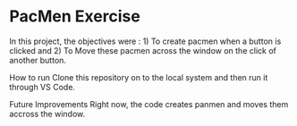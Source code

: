 # PacMen Exercise
In this project, the objectives were : 1) To create pacmen when a button is clicked and 2) To Move these pacmen across the window on the click of another button.

How to run
Clone this repository on to the local system and then run it through VS Code.

Future Improvements
Right now, the code creates panmen and moves them accross the window.

